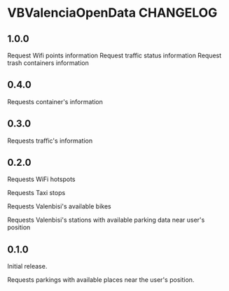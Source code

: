 # VBValenciaOpenData CHANGELOG

## 1.0.0

Request Wifi points information
Request traffic status information
Request trash containers information

## 0.4.0

Requests container's information

## 0.3.0

Requests traffic's information

## 0.2.0

Requests WiFi hotspots

Requests Taxi stops

Requests Valenbisi's available bikes

Requests Valenbisi's stations with available parking data near user's 
position

## 0.1.0

Initial release.

Requests parkings with available places near the
user's position.
